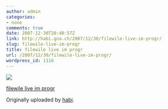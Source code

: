```yaml
---
author: admin
categories:
- none
comments: true
date: 2007-12-30T20:40:57Z
link: http://habi.gna.ch/2007/12/30/filewile-live-im-progr/
slug: filewile-live-im-progr
title: filewile live im progr
url: /2007/12/30/filewile-live-im-progr/
wordpress_id: 1116
---
```


[![](http://farm3.static.flickr.com/2411/2150032572_c82a9fe3d5_m.jpg)](http://www.flickr.com/photos/habi/2150032572/)
   

 
  [filewile live im progr](http://www.flickr.com/photos/habi/2150032572/)
    

  Originally uploaded by [habi](http://www.flickr.com/people/habi/).
 




  

